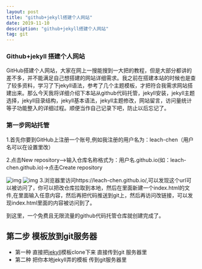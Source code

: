 ```yaml
---
layout: post
title: "github+jekyll搭建个人网站"
date: 2019-11-10 
description: "github+jekyll搭建个人网站"
tag: git
---   
```



### Github+jekyll 搭建个人网站
GitHub搭建个人网站，大家在网上一搜能搜到一大把的教程，但是大部分都讲的差不多，并不能满足自己想搭建的网站详细需求。我之前在搭建本站的时候也是查了较多资料，学习了下jekyll语法，参考了几个主题模板，才把符合我需求网站搭建出来。那么今天我将详细介绍下本站从github代码托管，jekyll安装，jekyll主题选择，jekyll目录结构，jekyll基本语法，jekyll主题修改，网站留言，访问量统计等子功能整入的详细过程。顺便当作自己记录下吧，防止以后忘记了。

### 第一步网站托管
1.首先你要到GitHub上注册一个账号,例如我注册的用户名为：leach-chen（用户名可以在设置里改）

2.点击New repository–>输入仓库名称格式为：用户名.github.io(如：leach-chen.github.io)->点击Create repository

![img](https://upload-images.jianshu.io/upload_images/3700891-ec225bdee10284f2..png?imageMogr2/auto-orient/strip|imageView2/2/w/568/format/webp)
![img](https://upload-images.jianshu.io/upload_images/3700891-a49cc279d54154fe..png?imageMogr2/auto-orient/strip|imageView2/2/w/990/format/webp)
3.浏览器里访问https://leach-chen.github.io/,可以发现这个url可以被访问了，你可以把改仓库拉取到本地，然后在里面新建一个index.html的文件,在里面输入任意内容，然后再把代码推送到git上，然后再访问改链接，可以发现index.html里面的内容被访问到了。

到这里，一个免费且无限流量的github代码托管仓库就创建完成了。

## 第二步  模板放到git服务器

- 第一种  直接把[jekyll](http://jekyllthemes.org/)模板clone下来   直接传到git 服务器里
- 第二种   把你本地jekyll弄的模板  传到git服务器里

